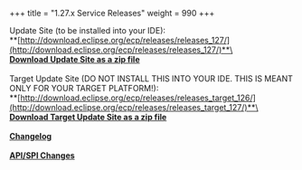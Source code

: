 +++
title = "1.27.x Service Releases"
weight = 990
+++

Update Site (to be installed into your IDE):\
**[http://download.eclipse.org/ecp/releases/releases_127/](http://download.eclipse.org/ecp/releases/releases_127/)**\
\
**[Download Update Site as a zip file](http://www.eclipse.org/downloads/download.php?file=/ecp/releases/releases_127/1270/1270.zip)**\
\
Target Update Site (DO NOT INSTALL THIS INTO YOUR IDE. THIS IS MEANT ONLY FOR YOUR TARGET PLATFORM!):\
**[http://download.eclipse.org/ecp/releases/releases_target_126/](http://download.eclipse.org/ecp/releases/releases_target_127/)**\
\
**[Download Target Update Site as a zip file](http://www.eclipse.org/downloads/download.php?file=/ecp/releases/releases_target_127/1270/1270.zip)**\
\
**[Changelog](https://bugs.eclipse.org/bugs/buglist.cgi?query_format=advanced&product=ECP&target_milestone=1.27.0)**\
\
**[API/SPI Changes](https://www.eclipse.org/ecp/project-info/ECP_1260_1270_API_SPI_changes.html)**

